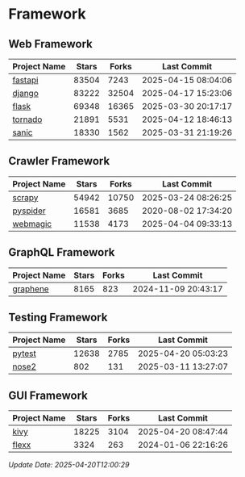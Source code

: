 # Framework

## Web Framework
| Project Name | Stars | Forks | Last Commit |
| ------------ | ----- | ----- | ----------- |
| [fastapi](https://github.com/fastapi/fastapi) | 83504 | 7243 | 2025-04-15 08:04:06 |
| [django](https://github.com/django/django) | 83222 | 32504 | 2025-04-17 15:23:06 |
| [flask](https://github.com/pallets/flask) | 69348 | 16365 | 2025-03-30 20:17:17 |
| [tornado](https://github.com/tornadoweb/tornado) | 21891 | 5531 | 2025-04-12 18:46:13 |
| [sanic](https://github.com/sanic-org/sanic) | 18330 | 1562 | 2025-03-31 21:19:26 |

## Crawler Framework
| Project Name | Stars | Forks | Last Commit |
| ------------ | ----- | ----- | ----------- |
| [scrapy](https://github.com/scrapy/scrapy) | 54942 | 10750 | 2025-03-24 08:26:25 |
| [pyspider](https://github.com/binux/pyspider) | 16581 | 3685 | 2020-08-02 17:34:20 |
| [webmagic](https://github.com/code4craft/webmagic) | 11538 | 4173 | 2025-04-04 09:33:13 |

## GraphQL Framework
| Project Name | Stars | Forks | Last Commit |
| ------------ | ----- | ----- | ----------- |
| [graphene](https://github.com/graphql-python/graphene) | 8165 | 823 | 2024-11-09 20:43:17 |

## Testing Framework
| Project Name | Stars | Forks | Last Commit |
| ------------ | ----- | ----- | ----------- |
| [pytest](https://github.com/pytest-dev/pytest) | 12638 | 2785 | 2025-04-20 05:03:23 |
| [nose2](https://github.com/nose-devs/nose2) | 802 | 131 | 2025-03-11 13:27:07 |

## GUI Framework
| Project Name | Stars | Forks | Last Commit |
| ------------ | ----- | ----- | ----------- |
| [kivy](https://github.com/kivy/kivy) | 18225 | 3104 | 2025-04-20 08:47:44 |
| [flexx](https://github.com/flexxui/flexx) | 3324 | 263 | 2024-01-06 22:16:26 |

*Update Date: 2025-04-20T12:00:29*